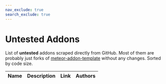```yaml
---
nav_exclude: true
search_exclude: true
---
```


# Untested Addons
List of **untested** addons scraped directly from GitHub. Most of them are probably just forks of [meteor-addon-template](https://github.com/MeteorDevelopment/meteor-addon-template) without any changes. Sorted by code size.

| Name | Description | Link | Authors |
| --- | --- | --- | --- |
